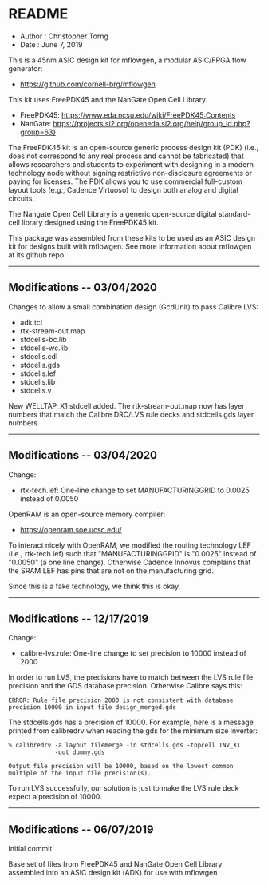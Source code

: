 README
==========================================================================
- Author : Christopher Torng
- Date   : June 7, 2019

This is a 45nm ASIC design kit for mflowgen, a modular ASIC/FPGA flow
generator:

- https://github.com/cornell-brg/mflowgen

This kit uses FreePDK45 and the NanGate Open Cell Library.

- FreePDK45: https://www.eda.ncsu.edu/wiki/FreePDK45:Contents
- NanGate: https://projects.si2.org/openeda.si2.org/help/group_ld.php?group=63}

The FreePDK45 kit is an open-source generic process design kit (PDK)
(i.e., does not correspond to any real process and cannot be fabricated)
that allows researchers and students to experiment with designing in a
modern technology node without signing restrictive non-disclosure
agreements or paying for licenses. The PDK allows you to use commercial
full-custom layout tools (e.g., Cadence Virtuoso) to design both analog
and digital circuits.

The Nangate Open Cell Library is a generic open-source digital
standard-cell library designed using the FreePDK45 kit.

This package was assembled from these kits to be used as an ASIC design
kit for designs built with mflowgen. See more information about mflowgen
at its github repo.

--------------------------------------------------------------------------
Modifications -- 03/04/2020
--------------------------------------------------------------------------

Changes to allow a small combination design (GcdUnit) to pass Calibre LVS:

-  adk.tcl
-  rtk-stream-out.map
-  stdcells-bc.lib
-  stdcells-wc.lib
-  stdcells.cdl
-  stdcells.gds
-  stdcells.lef
-  stdcells.lib
-  stdcells.v

New WELLTAP_X1 stdcell added. The rtk-stream-out.map now has layer
numbers that match the Calibre DRC/LVS rule decks and stdcells.gds
layer numbers.

--------------------------------------------------------------------------
Modifications -- 03/04/2020
--------------------------------------------------------------------------

Change:

- rtk-tech.lef: One-line change to set MANUFACTURINGGRID to 0.0025 instead
  of 0.0050

OpenRAM is an open-source memory compiler:

- https://openram.soe.ucsc.edu/

To interact nicely with OpenRAM, we modified the routing technology LEF
(i.e., rtk-tech.lef) such that "MANUFACTURINGGRID" is "0.0025" instead of
"0.0050" (a one line change). Otherwise Cadence Innovus complains that the
SRAM LEF has pins that are not on the manufacturing grid.

Since this is a fake technology, we think this is okay.

--------------------------------------------------------------------------
Modifications -- 12/17/2019
--------------------------------------------------------------------------

Change:

- calibre-lvs.rule: One-line change to set precision to 10000 instead of
  2000

In order to run LVS, the precisions have to match between the LVS rule
file precision and the GDS database precision. Otherwise Calibre says
this:

    ERROR: Rule file precision 2000 is not consistent with database
    precision 10000 in input file design_merged.gds

The stdcells.gds has a precision of 10000. For example, here is a message
printed from calibredrv when reading the gds for the minimum size
inverter:

    % calibredrv -a layout filemerge -in stdcells.gds -topcell INV_X1
                 -out dummy.gds

    Output file precision will be 10000, based on the lowest common
    multiple of the input file precision(s).

To run LVS successfully, our solution is just to make the LVS rule deck
expect a precision of 10000.

--------------------------------------------------------------------------
Modifications -- 06/07/2019
--------------------------------------------------------------------------

Initial commit

Base set of files from FreePDK45 and NanGate Open Cell Library assembled
into an ASIC design kit (ADK) for use with mflowgen

